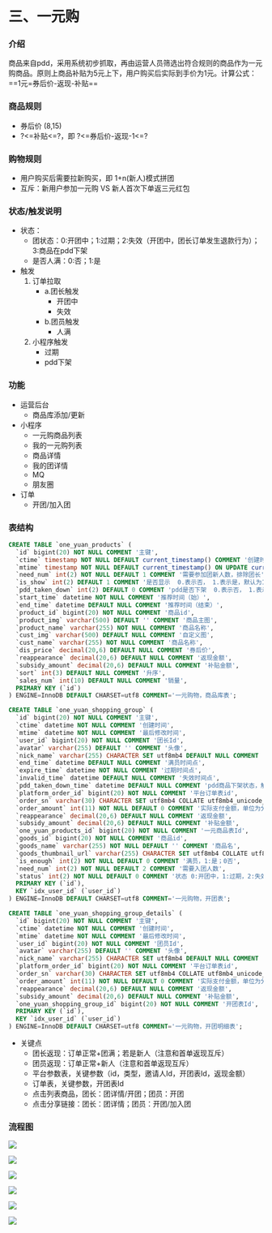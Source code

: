 # 三、一元购

### 介绍		
 商品来自pdd，采用系统初步抓取，再由运营人员筛选出符合规则的商品作为一元购商品。原则上商品补贴为5元上下，用户购买后实际到手价为1元。计算公式：==1元=券后价-返现-补贴==
 
### 商品规则
  * 券后价 (8,15)
  * ?<=补贴<=?，即 ?<=券后价-返现-1<=?
  
### 购物规则
  * 用户购买后需要拉新购买，即 1+n(新人)模式拼团
  * 互斥：新用户参加一元购 VS 新人首次下单返三元红包
  
### 状态/触发说明
   * 状态：
      * 团状态：0:开团中；1:过期；2:失效（开团中，团长订单发生退款行为）；3:商品在pdd下架
      * 是否人满：0:否；1:是
   * 触发
	   1. 订单拉取
		   * a.团长触发
		        * 开团中
		        * 失效
		    * b.团员触发
		        * 人满
		2. 小程序触发
		   * 过期
		   * pdd下架
		   
### 功能
   * 运营后台
     * 商品库添加/更新
   * 小程序
     * 一元购商品列表
     * 我的一元购列表
     * 商品详情
     * 我的团详情
     * MQ
     * 朋友圈
   * 订单
     * 开团/加入团 

### 表结构
     
```sql
CREATE TABLE `one_yuan_products` (
  `id` bigint(20) NOT NULL COMMENT '主键',
  `ctime` timestamp NOT NULL DEFAULT current_timestamp() COMMENT '创建时间',
  `mtime` timestamp NOT NULL DEFAULT current_timestamp() ON UPDATE current_timestamp() COMMENT '最后修改时间',
  `need_num` int(2) NOT NULL DEFAULT 1 COMMENT '需要参加团新人数，排除团长',
  `is_show` int(2) DEFAULT 1 COMMENT '是否显示  0.表示否， 1.表示是，默认为1',
  `pdd_taken_down` int(2) DEFAULT 0 COMMENT 'pdd是否下架  0.表示否， 1.表示是，默认为0',
  `start_time` datetime NOT NULL COMMENT '推荐时间（始）',
  `end_time` datetime DEFAULT NULL COMMENT '推荐时间（结束）',
  `product_id` bigint(20) NOT NULL COMMENT '商品id',
  `product_img` varchar(500) DEFAULT '' COMMENT '商品主图',
  `product_name` varchar(255) NOT NULL COMMENT '商品名称',
  `cust_img` varchar(500) DEFAULT NULL COMMENT '自定义图',
  `cust_name` varchar(255) NOT NULL COMMENT '商品名称',
  `dis_price` decimal(20,6) DEFAULT NULL COMMENT '券后价',
  `reappearance` decimal(20,6) DEFAULT NULL COMMENT '返现金额',
  `subsidy_amount` decimal(20,6) DEFAULT NULL COMMENT '补贴金额',
  `sort` int(3) DEFAULT NULL COMMENT '升序',
  `sales_num` int(10) DEFAULT NULL COMMENT '销量',
  PRIMARY KEY (`id`)
) ENGINE=InnoDB DEFAULT CHARSET=utf8 COMMENT='一元购物，商品库表';

CREATE TABLE `one_yuan_shopping_group` (
  `id` bigint(20) NOT NULL COMMENT '主键',
  `ctime` datetime NOT NULL COMMENT '创建时间',
  `mtime` datetime NOT NULL COMMENT '最后修改时间',
  `user_id` bigint(20) NOT NULL COMMENT '团长Id',
  `avatar` varchar(255) DEFAULT '' COMMENT '头像',
  `nick_name` varchar(255) CHARACTER SET utf8mb4 DEFAULT NULL COMMENT '昵称',
  `end_time` datetime DEFAULT NULL COMMENT '满员时间点',
  `expire_time` datetime NOT NULL COMMENT '过期时间点',
  `invalid_time` datetime DEFAULT NULL COMMENT '失效时间点',
  `pdd_taken_down_time` datetime DEFAULT NULL COMMENT 'pdd商品下架状态，触发时间点',
  `platform_order_id` bigint(20) NOT NULL COMMENT '平台订单表id',
  `order_sn` varchar(30) CHARACTER SET utf8mb4 COLLATE utf8mb4_unicode_ci NOT NULL DEFAULT '' COMMENT '推广订单编号',
  `order_amount` int(11) NOT NULL DEFAULT 0 COMMENT '实际支付金额，单位为分',
  `reappearance` decimal(20,6) DEFAULT NULL COMMENT '返现金额',
  `subsidy_amount` decimal(20,6) DEFAULT NULL COMMENT '补贴金额',
  `one_yuan_products_id` bigint(20) NOT NULL COMMENT '一元商品表Id',
  `goods_id` bigint(20) NOT NULL COMMENT '商品id',
  `goods_name` varchar(255) NOT NULL DEFAULT '' COMMENT '商品名',
  `goods_thumbnail_url` varchar(255) CHARACTER SET utf8mb4 COLLATE utf8mb4_unicode_ci NOT NULL DEFAULT '' COMMENT '商品缩略图',
  `is_enough` int(2) NOT NULL DEFAULT 0 COMMENT '满员，1:是；0否',
  `need_num` int(2) NOT NULL DEFAULT 2 COMMENT '需要入团人数',
  `status` int(2) NOT NULL DEFAULT 0 COMMENT '状态 0:开团中，1:过期，2:失效（开团中，团长订单发生退款行为），3:商品在pdd下架',
  PRIMARY KEY (`id`),
  KEY `idx_user_id` (`user_id`)
) ENGINE=InnoDB DEFAULT CHARSET=utf8 COMMENT='一元购物，开团表';

CREATE TABLE `one_yuan_shopping_group_details` (
  `id` bigint(20) NOT NULL COMMENT '主键',
  `ctime` datetime NOT NULL COMMENT '创建时间',
  `mtime` datetime NOT NULL COMMENT '最后修改时间',
  `user_id` bigint(20) NOT NULL COMMENT '团员Id',
  `avatar` varchar(255) DEFAULT '' COMMENT '头像',
  `nick_name` varchar(255) CHARACTER SET utf8mb4 DEFAULT NULL COMMENT '昵称',
  `platform_order_id` bigint(20) NOT NULL COMMENT '平台订单表id',
  `order_sn` varchar(30) CHARACTER SET utf8mb4 COLLATE utf8mb4_unicode_ci NOT NULL DEFAULT '' COMMENT '推广订单编号',
  `order_amount` int(11) NOT NULL DEFAULT 0 COMMENT '实际支付金额，单位为分',
  `reappearance` decimal(20,6) DEFAULT NULL COMMENT '返现金额',
  `subsidy_amount` decimal(20,6) DEFAULT NULL COMMENT '补贴金额',
  `one_yuan_shopping_group_id` bigint(20) NOT NULL COMMENT '开团表Id',
  PRIMARY KEY (`id`),
  KEY `idx_user_id` (`user_id`)
) ENGINE=InnoDB DEFAULT CHARSET=utf8 COMMENT='一元购物，开团明细表';
```

* 关键点
  * 团长返现：订单正常+团满；若是新人（注意和首单返现互斥）
  * 团员返现：订单正常+新人（注意和首单返现互斥）
  * 平台参数表，关键参数（id，类型，邀请人Id，开团表Id，返现金额）
  * 订单表，关键参数，开团表Id
  * 点击列表商品，团长：团详情/开团；团员：开团
  * 点击分享链接：团长：团详情；团员：开团/加入团
  
### 流程图	
  
  ![](http://47.95.12.0:3389/ftp/整体流程.png)

  ![](http://47.95.12.0:3389/ftp/进入商品列表.png)

  ![](http://47.95.12.0:3389/ftp/1.png)
  
  ![](http://47.95.12.0:3389/ftp/2.png)
  
  ![](http://47.95.12.0:3389/ftp/进入商品详情.png)
  
  ![](http://47.95.12.0:3389/ftp/订单.png)
